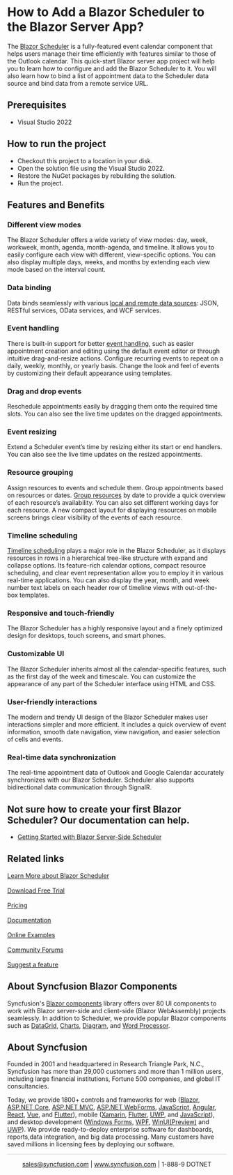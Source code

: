 # How to Add a Blazor Scheduler to the Blazor Server App?

The [Blazor Scheduler](https://www.syncfusion.com/blazor-components/blazor-scheduler?utm_source=github&utm_medium=listing&utm_campaign=blazor-scheduler-github-samples) is a fully-featured event calendar component that helps users manage their time efficiently with features similar to those of the Outlook calendar. This quick-start Blazor server app project will help you to learn how to configure and add the Blazor Scheduler to it. You will also learn how to bind a list of appointment data to the Scheduler data source and bind data from a remote service URL.

## Prerequisites

* Visual Studio 2022

## How to run the project

* Checkout this project to a location in your disk.
* Open the solution file using the Visual Studio 2022.
* Restore the NuGet packages by rebuilding the solution.
* Run the project.

## Features and Benefits

### Different view modes
The Blazor Scheduler offers a wide variety of view modes: day, week, workweek, month, agenda, month-agenda, and timeline. It allows you to easily configure each view with different, view-specific options. You can also display multiple days, weeks, and months by extending each view mode based on the interval count.

### Data binding
Data binds seamlessly with various [local and remote data sources](https://blazor.syncfusion.com/documentation/scheduler/data-binding/?utm_source=github&utm_medium=listing&utm_campaign=blazor-scheduler-github-samples): JSON, RESTful services, OData services, and WCF services.

### Event handling 
There is built-in support for better [event handling](https://www.syncfusion.com/blazor-components/blazor-scheduler/scheduler-events?utm_source=github&utm_medium=listing&utm_campaign=blazor-scheduler-github-samples), such as easier appointment creation and editing using the default event editor or through intuitive drag-and-resize actions. Configure recurring events to repeat on a daily, weekly, monthly, or yearly basis. Change the look and feel of events by customizing their default appearance using templates.

### Drag and drop events
Reschedule appointments easily by dragging them onto the required time slots. You can also see the live time updates on the dragged appointments.

### Event resizing
Extend a Scheduler event’s time by resizing either its start or end handlers. You can also see the live time updates on the resized appointments.

### Resource grouping
Assign resources to events and schedule them. Group appointments based on resources or dates. [Group resources](https://www.syncfusion.com/blazor-components/blazor-scheduler/multiple-resources?utm_source=github&utm_medium=listing&utm_campaign=blazor-scheduler-github-samples) by date to provide a quick overview of each resource’s availability. You can also set different working days for each resource. A new compact layout for displaying resources on mobile screens brings clear visibility of the events of each resource.

### Timeline scheduling
[Timeline scheduling](https://www.syncfusion.com/blazor-components/blazor-scheduler/timeline-views?utm_source=github&utm_medium=listing&utm_campaign=blazor-scheduler-github-samples) plays a major role in the Blazor Scheduler, as it displays resources in rows in a hierarchical tree-like structure with expand and collapse options. Its feature-rich calendar options, compact resource scheduling, and clear event representation allow you to employ it in various real-time applications. You can also display the year, month, and week number text labels on each header row of timeline views with out-of-the-box templates.

### Responsive and touch-friendly
The Blazor Scheduler has a highly responsive layout and a finely optimized design for desktops, touch screens, and smart phones. 

### Customizable UI
The Blazor Scheduler inherits almost all the calendar-specific features, such as the first day of the week and timescale. You can customize the appearance of any part of the Scheduler interface using HTML and CSS.

### User-friendly interactions
The modern and trendy UI design of the Blazor Scheduler makes user interactions simpler and more efficient. It includes a quick overview of event information, smooth date navigation, view navigation, and easier selection of cells and events.

### Real-time data synchronization
The real-time appointment data of Outlook and Google Calendar accurately synchronizes with our Blazor Scheduler. Scheduler also supports bidirectional data communication through SignalR.

## Not sure how to create your first Blazor Scheduler? Our documentation can help.
* [Getting Started with Blazor Server-Side Scheduler](https://blazor.syncfusion.com/documentation/scheduler/getting-started/?utm_medium=listing&utm_source=github-examples&utm_campaign=blazor-scheduler-github-examples)

## Related links
[Learn More about Blazor Scheduler](https://www.syncfusion.com/blazor-components/blazor-scheduler?utm_source=github&utm_medium=listing&utm_campaign=blazor-scheduler-github-samples) <br/><br/>
[Download Free Trial](https://www.syncfusion.com/downloads?utm_source=github&utm_medium=listing&utm_campaign=blazor-scheduler-github-samples) <br/><br/>
[Pricing](https://www.syncfusion.com/sales/products/blazor?utm_source=github&utm_medium=listing&utm_campaign=blazor-scheduler-github-samples) <br/><br/>
[Documentation](https://blazor.syncfusion.com/documentation/scheduler/getting-started/?utm_source=github&utm_medium=listing&utm_campaign=blazor-scheduler-github-samples) <br/><br/>
[Online Examples](https://blazor.syncfusion.com/demos/scheduler/default-functionalities?utm_source=github&utm_medium=listing&utm_campaign=blazor-scheduler-github-samples) <br/><br/>
[Community Forums](https://www.syncfusion.com/forums/blazor-components/scheduler?utm_source=github&utm_medium=listing&utm_campaign=blazor-scheduler-github-samples) <br/><br/>
[Suggest a feature](https://www.syncfusion.com/feedback/blazor-components?utm_source=github&utm_medium=listing&utm_campaign=blazor-scheduler-github-samples)

## About Syncfusion Blazor Components
Syncfusion's [Blazor components](https://www.syncfusion.com/blazor-components?utm_source=github&utm_medium=listing&utm_campaign=blazor-scheduler-github-samples) library offers over 80 UI components to work with Blazor server-side and client-side (Blazor WebAssembly) projects seamlessly. In addition to Scheduler, we provide popular Blazor components such as [DataGrid](https://www.syncfusion.com/blazor-components/blazor-datagrid?utm_source=github&utm_medium=listing&utm_campaign=blazor-scheduler-github-samples), [Charts](https://www.syncfusion.com/blazor-components/blazor-charts?utm_source=github&utm_medium=listing&utm_campaign=blazor-scheduler-github-samples), [Diagram](https://www.syncfusion.com/blazor-components/blazor-diagram?utm_source=github&utm_medium=listing&utm_campaign=blazor-scheduler-github-samples), and [Word Processor](https://www.syncfusion.com/blazor-components/blazor-word-processor?utm_source=github&utm_medium=listing&utm_campaign=blazor-scheduler-github-samples).

## About Syncfusion
Founded in 2001 and headquartered in Research Triangle Park, N.C., Syncfusion has more than 29,000 customers and more than 1 million users, including large financial institutions, Fortune 500 companies, and global IT consultancies.
 
Today, we provide 1800+ controls and frameworks for web ([Blazor](https://www.syncfusion.com/blazor-components?utm_source=github&utm_medium=listing&utm_campaign=blazor-scheduler-github-samples),
[ASP.NET Core](https://www.syncfusion.com/aspnet-core-ui-controls?utm_source=github&utm_medium=listing&utm_campaign=blazor-scheduler-github-samples), [ASP.NET MVC](https://www.syncfusion.com/aspnet-mvc-ui-controls?utm_source=github&utm_medium=listing&utm_campaign=blazor-scheduler-github-samples), [ASP.NET WebForms](https://www.syncfusion.com/jquery/aspnet-webforms-ui-controls?utm_source=github&utm_medium=listing&utm_campaign=blazor-scheduler-github-samples), [JavaScript](https://www.syncfusion.com/javascript-ui-controls?utm_source=github&utm_medium=listing&utm_campaign=blazor-scheduler-github-samples), [Angular](https://www.syncfusion.com/angular-ui-components?utm_source=github&utm_medium=listing&utm_campaign=blazor-scheduler-github-samples), [React](https://www.syncfusion.com/react-ui-components?utm_source=github&utm_medium=listing&utm_campaign=blazor-scheduler-github-samples), [Vue](https://www.syncfusion.com/vue-ui-components?utm_source=github&utm_medium=listing&utm_campaign=blazor-scheduler-github-samples), and [Flutter](https://www.syncfusion.com/flutter-widgets?utm_source=github&utm_medium=listing&utm_campaign=blazor-scheduler-github-samples)),
mobile ([Xamarin](https://www.syncfusion.com/xamarin-ui-controls?utm_source=github&utm_medium=listing&utm_campaign=blazor-scheduler-github-samples), [Flutter](https://www.syncfusion.com/flutter-widgets?utm_source=github&utm_medium=listing&utm_campaign=blazor-scheduler-github-samples), [UWP](https://www.syncfusion.com/uwp-ui-controls?utm_source=github&utm_medium=listing&utm_campaign=blazor-scheduler-github-samples), and [JavaScript](https://www.syncfusion.com/javascript-ui-controls?utm_source=github&utm_medium=listing&utm_campaign=blazor-scheduler-github-samples)), and desktop development ([Windows
Forms](https://www.syncfusion.com/winforms-ui-controls?utm_source=github&utm_medium=listing&utm_campaign=blazor-scheduler-github-samples), [WPF](https://www.syncfusion.com/wpf-ui-controls?utm_source=github&utm_medium=listing&utm_campaign=blazor-scheduler-github-samples),
[WinUI(Preview)](https://www.syncfusion.com/winui-controls?utm_source=github&utm_medium=listing&utm_campaign=blazor-scheduler-github-samples) and [UWP](https://www.syncfusion.com/uwp-ui-controls?utm_source=github&utm_medium=listing&utm_campaign=blazor-scheduler-github-samples)). We provide ready-to-deploy enterprise software for dashboards, reports,data integration, and big data processing. Many customers have saved millions in licensing fees by deploying our software.
	
<hr style="height:0.3px;border:none;color:lightgrey;background-color:lightgrey;" />

<p align="center">
  <a href="mailto:sales@syncfusion.com?Subject=Syncfusion Blazor Scheduler - Github" target="_top">sales@syncfusion.com</a> | <a href="https://www.syncfusion.com?utm_source=github&utm_medium=listing&utm_campaign=blazor-scheduler-github-samples">www.syncfusion.com</a> | 1-888-9 DOTNET <br>
</p>
